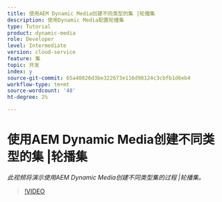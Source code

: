 ```yaml
---
title: 使用AEM Dynamic Media创建不同类型的集 |轮播集
description: 使用Dynamic Media配置轮播集
type: Tutorial
product: dynamic-media
role: Developer
level: Intermediate
version: cloud-service
feature: 集
topic: 开发
index: y
source-git-commit: 65a40826d3be322673e116d98124c3cbfb1d6eb4
workflow-type: tm+mt
source-wordcount: '48'
ht-degree: 2%

---
```



# 使用AEM Dynamic Media创建不同类型的集 |轮播集

*此视频将演示使用AEM Dynamic Media创建不同类型集的过程 |轮播集。*

>[!VIDEO](https://video.tv.adobe.com/v/335380?quality=9&learn=on)
